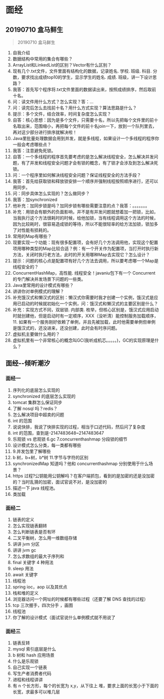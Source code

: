 # 面经

## 20190710  盒马鲜生

> 20190710  盒马鲜生

1. 自我介绍
2. 数据结构中常用的集合有哪些？
3. ArrayList和LinkedList的区别？Vector有什么区别？
4. 现有几个.txt文件，文件里面有结构化的数据，记录姓名. 学校. 班级. 科目. 分数，要求找出成绩top10的学生，显示学生的姓名. 成绩. 班级，讲一下设计思路？
5. 我答：首先写个程序将.txt文件里面的数据读出来，按照成绩排序，然后取前十名。
6. 问：读文件用什么方式？怎么实现？答：...
7. 问：读完后怎么去找前十名？用什么方式实现？算法思路是什么？
8. 提示：多个文件，结合效率，时间复杂度怎么实现？
9.  自答：核心思想：因为是多个文件，只需要十名，所以先把每个文件里的前十名取出来，范围缩小，再把每个文件的前十名join一下，放到一个队列里去，再对这少部分进行排序就解决啦！
10. Java里批量处理数据会用到并发，就是多线程，如果设计一个多线程的程序你一般会考虑哪些点？
11. 我答：注意避免死锁。
12. 自答：一个多线程的程序首先要考虑的是怎么解决线程安全，怎么解决并发问题，有了并发和线程安全问题才会有锁的概念，有了锁才会涉及到怎么解决死锁。
13. 问：一个程序里如何解决线程安全问题？保证线程安全的方法手段？
14. 我答：首先给获取锁和释放锁安排一个顺序并强制线程按照顺序进行，还可以用同步。
15. 问：同步具体怎么实现的？怎么做同步？
16. 我答：加synchronized
17. 他补充：加同步锁是吗？加同步锁有哪些需要注意的点？我答：。。。。。。。
18. 补充：用锁会有额外的负面影响，并不是有并发问题就想着加一把锁，比如，当我执行这个方法很耗时的时候，给他加锁，当有线程调用这个方法的时候，因为比较耗时，很容易造成锁的等待，所以不能很轻率的给方法加锁，锁加多了对性能有损耗的。
19. 常用的Map有哪些？
20. 现要实现一个功能：现有很多配置项，会有好几个方法调用他，实现这个配置项用哪种类型的Map比较合适？例：有一个开关作为配置项，当打开时执行新方法，关闭时执行老方法，此时的开关用哪种Map去实现它？怎么设计？
21. 提示：问题的核心点是配置项有好几个方法去调用，所以要考虑哪一个Map是线程安全的？
22. ConcurrentHashMap，高性能. 线程安全！javaniu包下有一个 Concurrent的专门解决并发场景下问题的一些类。
23. Java里常用的设计模式有哪些？
24. 讲讲你对单例模式的理解？
25. 补充饿汉式和懒汉式的区别：懒汉式你需要时我才创建一个实例，饿汉式是应用已启动的时候就初始化一个实例，问：饿汉式和懒汉式的主要区别是什么？
26. 补充：实现方式不同，双层锁. 内部类. 枚举，但核心区别是，饿汉式应用启动时就创建他，但是启动时有一定顺序，XXX（没听清）能控制服务加载顺序，11. 如果有一个服务刚好依赖了单例，并且先被加载，此时他需要单例但单例是饿汉式的，还没进来，还没创建，此时会有时序问题。
27. 虚拟机主要做什么用的？
28. 虚拟机里有一个非常核心的概念叫GC(我听成机芯。。。。。)，GC的实现原理是什么？

## 面经--倾听潮汐

### 面经一

1. 序列化的底层怎么实现的 
2. synchronized 的底层怎么实现的 
3. tomcat 集群怎么保证同步 
4. 了解 nosql 吗？redis？ 
5. 怎么解决项目中超卖的问题 
6. int 的范围
7. 说说快排，我说了快排实现的过程，相当于口述代码，然后问了复杂度 
8. int 的范围，查到是-2147483648~2147483647 
9. 乐观锁 vs 悲观锁 6.gc 7.concurrenthashmap 分段锁的细节 
10. 设计模式怎么分类，每一类都有哪些 
11. 9.并发包里了解哪些 
12. b 树，b+树，b*树 11.字节与字符的区别
13. synchronizedMap 知道吗？他和 concurrenthashmap 分别使用于什么场景？ 
14. https 过程?公钥能用公钥解吗？在客户端抓包，看到的是加密的还是没加密 的？当时乱猜的加密，面试官说不对，是没加密的 
15. 描述一下 java 线程池。
16. 类加载

### 面经二

1. 链表的定义  
2. 怎么实现链表翻转  
3. 怎么判断链表是否有环  
4. 二叉平衡树，怎么用一维数组存储  
5. 讲讲 jvm 分区  
6. 讲讲 jvm gc  
7. 怎么求数组的最大子序列和  
8. final 关键字 4 种用法  
9. sleep 用法  
10. await 关键字  
11. 线程池  
12. spring ioc，aop 以及其优点  
13. 栈和堆的定义 
14. 浏览器访问一个网址的时候都有哪些过程（还要了解 DNS 查找的过程） 
15. tcp 三次握手，四次分手 ，画图
16. 线程池 
17. 你了解的设计模式（面试官说什么单例模式就不用说了

### 面经三

1. 链表反转
2. mysql 索引底层是什么
3. b 树和 hash 应用场景
4. 什么是乐观锁
5. 自己实现一个链表
6. 写生产者消费者代码
7. 进程和线程讲讲
8. 有 n 个长方形，每个的长宽为 x,y，从下往上 堆，要求上面的长宽小于下面的长宽，求最多可以堆几层 

